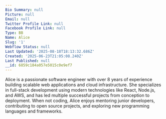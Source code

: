```yaml
---
Bio Summary: null
Picture: null
Email: null
Twitter Profile Link: null
Facebook Profile Link: null
Type: BB
Name: Alice
Slug: '1'
Webflow Status: null
Last Updated: '2025-08-18T18:13:32.686Z'
Created: '2025-06-23T21:05:08.240Z'
Last Published: null
__id: 6859c184a057e5015c0e9ef7
---
```

<p id="">Alice is a passionate software engineer with over 8 years of experience building scalable web applications and cloud infrastructure. She specializes in full-stack development using modern technologies like React, Node.js, and AWS, and has led multiple successful projects from conception to deployment. When not coding, Alice enjoys mentoring junior developers, contributing to open source projects, and exploring new programming languages and frameworks.</p>

